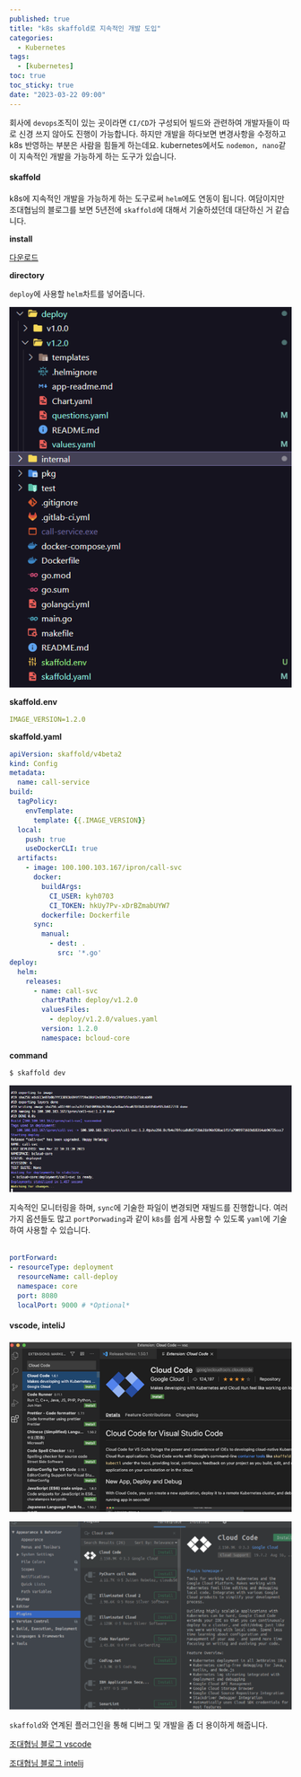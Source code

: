 ```yaml
---
published: true
title: "k8s skaffold로 지속적인 개발 도입"
categories:
  - Kubernetes
tags:
  - [kubernetes]
toc: true
toc_sticky: true
date: "2023-03-22 09:00"
---
```


회사에 `devops`조직이 있는 곳이라면 `CI/CD`가 구성되어 빌드와 관련하여 개발자들이 따로 신경 쓰지 않아도 진행이 가능합니다. 하지만 개발을 하다보면 변경사항을 수정하고 k8s 반영하는 부분은 사람을 힘들게 하는데요. kubernetes에서도 `nodemon, nano`같이 지속적인 개발을 가능하게 하는 도구가 있습니다.

#### skaffold

k8s에 지속적인 개발을 가능하게 하는 도구로써 `helm`에도 연동이 됩니다. 여담이지만 조대협님의 블로그를 보면 5년전에 `skaffold`에 대해서 기술하셨던데 대단하신 거 같습니다.

**install**

[다운로드](https://skaffold.dev/)

**directory**

`deploy`에 사용할 `helm`차트를 넣어줍니다.

![image-20230322115418554](../../../assets/images/posts/2023-03-22-post-skaffold/image-20230322115418554.png)

**skaffold.env**

```yaml
IMAGE_VERSION=1.2.0
```

**skaffold.yaml**

```yaml
apiVersion: skaffold/v4beta2
kind: Config
metadata:
  name: call-service
build:
  tagPolicy:
    envTemplate:
      template: {{.IMAGE_VERSION}}
  local:
    push: true
    useDockerCLI: true
  artifacts:
    - image: 100.100.103.167/ipron/call-svc
      docker:
        buildArgs:
          CI_USER: kyh0703
          CI_TOKEN: hkUy7Pv-xDrBZmabUYW7
        dockerfile: Dockerfile
      sync:
        manual:
          - dest: .
            src: '*.go'
deploy:
  helm:
    releases:
      - name: call-svc
        chartPath: deploy/v1.2.0
        valuesFiles:
          - deploy/v1.2.0/values.yaml
        version: 1.2.0
        namespace: bcloud-core

```

**command**

```bash
$ skaffold dev
```

![image-20230322103306627](../../../assets/images/posts/2023-03-22-post-skaffold/image-20230322103306627.png)

지속적인 모니터링을 하며, `sync`에 기술한 파일이 변경되면 재빌드를 진행합니다. 여러가지 옵션들도 많고 `portPorwading`과 같이 `k8s`를 쉽게 사용할 수 있도록 `yaml`에 기술하여 사용할 수 있습니다.

```yaml
        
portForward:
- resourceType: deployment
  resourceName: call-deploy
  namespace: core
  port: 8080
  localPort: 9000 # *Optional*
```

#### vscode, inteliJ

![image-20230322103639098](../../../assets/images/posts/2023-03-22-post-skaffold/image-20230322103639098.png)

![image-20230322103733172](../../../assets/images/posts/2023-03-22-post-skaffold/image-20230322103733172.png)

`skaffold`와 연계된 플러그인을 통해 디버그 및 개발을 좀 더 용이하게 해줍니다.

[조대협님 블로그 vscode](https://bcho.tistory.com/1351)

[조대협님 블로그 intelij](https://bcho.tistory.com/1350)
